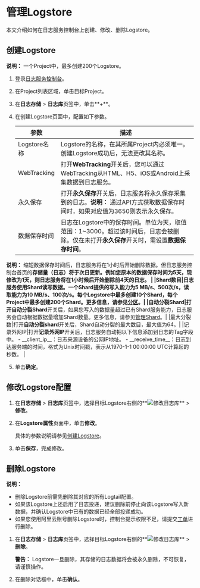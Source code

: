 # 管理Logstore

本文介绍如何在日志服务控制台上创建、修改、删除Logstore。

## 创建Logstore

**说明：** 一个Project中，最多创建200个Logstore。

1.  登录[日志服务控制台](https://sls.console.aliyun.com)。

2.  在Project列表区域，单击目标Project。

3.  在**日志存储** \> **日志库**页签中，单击**+**。

4.  在创建Logstore页面中，配置如下参数。

    |参数|描述|
    |--|--|
    |Logstore名称|Logstore的名称，在其所属Project内必须唯一。创建Logstore成功后，无法更改其名称。|
    |WebTracking|打开**WebTracking**开关后，您可以通过WebTracking从HTML、H5、iOS或Android上采集数据到日志服务。|
    |永久保存|打开**永久保存**开关后，日志服务将永久保存采集到的日志。**说明：** 通过API方式获取数据保存时间时，如果对应值为3650则表示永久保存。 |
    |数据保存时间|日志在Logstore中的保存时间。单位为天，取值范围：1~3000。超过该时间后，日志会被删除。仅在未打开**永久保存**开关时，需设置**数据保存时间**。

**说明：** 缩短数据保存时间后，日志服务将在1小时后开始删除数据。但日志服务控制台首页的**存储量（日志）**将于次日更新。例如您原本的数据保存时间为5天，现修改为1天，则日志服务将在1小时候后开始删除前4天的日志。 |
    |Shard数目|日志服务使用Shard读写数据。一个Shard提供的写入能力为5 MB/s、500次/s，读取能力为10 MB/s、100次/s。每个Logstore中最多创建10个Shard，每个Project中最多创建200个Shard。更多信息，请参见[分区](/cn.zh-CN/产品简介/基本概念/分区.md)。|
    |自动分裂Shard|打开**自动分裂Shard**开关后，如果您写入的数据量超过已有Shard服务能力，日志服务会自动根据数据量增加Shard数量。更多信息，请参见[管理Shard](/cn.zh-CN/数据采集/准备工作/管理Shard.md)。|
    |最大分裂数|打开**自动分裂shard**开关后，Shard自动分裂的最大数目，最大值为64。|
    |记录外网IP|打开**记录外网IP**开关后，日志服务自动把以下信息添加到日志的Tag字段中。    -   \_\_client\_ip\_\_：日志来源设备的公网IP地址。
    -   \_\_receive\_time\_\_：日志到达服务端的时间，格式为Unix时间戳，表示从1970-1-1 00:00:00 UTC计算起的秒数。 |

5.  单击**确定**。


## 修改Logstore配置

1.  在**日志存储** \> **日志库**页签中，选择目标Logstore右侧的**![修改日志库](https://static-aliyun-doc.oss-accelerate.aliyuncs.com/assets/img/zh-CN/0478559951/p52318.png)** \> **修改**。

2.  在**Logstore属性**页面中，单击**修改**。

    具体的参数说明请参见[创建Logstore](#section_v52_2jx_ndb)。

3.  单击**保存**，完成修改。


## 删除Logstore

**说明：**

-   删除Logstore前需先删除其对应的所有Logtail配置。
-   如果该Logstore上还启用了日志投递，建议删除前停止向该Logstore写入新数据，并确认Logstore中已有的数据已经全部投递成功。
-   如果您使用阿里云账号删除Logstore时，控制台提示权限不足，请提交[工单](https://selfservice.console.aliyun.com/ticket/category/sls/today)进行删除。

1.  在**日志存储** \> **日志库**页签中，选择目标Logstore右侧的**![修改日志库](https://static-aliyun-doc.oss-accelerate.aliyuncs.com/assets/img/zh-CN/0478559951/p52318.png)** \> **删除**。

    **警告：** Logstore一旦删除，其存储的日志数据将会被永久删除，不可恢复，请谨慎操作。

2.  在删除对话框中，单击**确认**。


